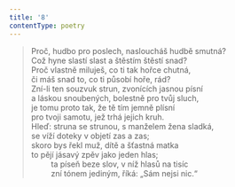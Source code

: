 ```yaml
---
title: '8'
contentType: poetry
---
```


<section>

> Proč, hudbo pro poslech, nasloucháš hudbě smutná?  
> Což hyne slastí slast a štěstím štěstí snad?  
> Proč vlastně miluješ, co ti tak hořce chutná,  
> či máš snad to, co ti působí hoře, rád?  
> Zní-li ten souzvuk strun, zvonících jasnou písní  
> a láskou snoubených, bolestně pro tvůj sluch,  
> je tomu proto tak, že tě tím jemně plísní  
> pro tvoji samotu, jež trhá jejich kruh.  
> Hleď: struna se strunou, s manželem žena sladká,  
> se víží doteky v objetí zas a zas;  
> skoro bys řekl muž, dítě a šťastná matka  
> to pějí jásavý zpěv jako jeden hlas;  
>          ta píseň beze slov, v níž hlasů na tisíc  
>          zní tónem jediným, říká: „Sám nejsi nic.“

</section>
